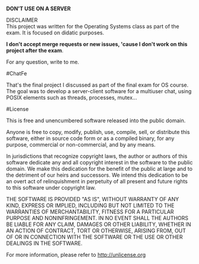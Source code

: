 **DON'T USE ON A SERVER**

DISCLAIMER <br/>
This project was written for the Operating Systems class as part of the exam. It is focused on didatic purposes.

**I don't accept merge requests or new issues, 'cause I don't work on this project after the exam**.

For any question, write to me.

#ChatFe

That's the final project I discussed as part of the final exam for OS course. The goal was to develop a server-client software for a multiuser chat, using POSIX elements such as threads, processes, mutex...

#License

This is free and unencumbered software released into the public domain.

Anyone is free to copy, modify, publish, use, compile, sell, or
distribute this software, either in source code form or as a compiled
binary, for any purpose, commercial or non-commercial, and by any
means.

In jurisdictions that recognize copyright laws, the author or authors
of this software dedicate any and all copyright interest in the
software to the public domain. We make this dedication for the benefit
of the public at large and to the detriment of our heirs and
successors. We intend this dedication to be an overt act of
relinquishment in perpetuity of all present and future rights to this
software under copyright law.

THE SOFTWARE IS PROVIDED "AS IS", WITHOUT WARRANTY OF ANY KIND,
EXPRESS OR IMPLIED, INCLUDING BUT NOT LIMITED TO THE WARRANTIES OF
MERCHANTABILITY, FITNESS FOR A PARTICULAR PURPOSE AND NONINFRINGEMENT.
IN NO EVENT SHALL THE AUTHORS BE LIABLE FOR ANY CLAIM, DAMAGES OR
OTHER LIABILITY, WHETHER IN AN ACTION OF CONTRACT, TORT OR OTHERWISE,
ARISING FROM, OUT OF OR IN CONNECTION WITH THE SOFTWARE OR THE USE OR
OTHER DEALINGS IN THE SOFTWARE.

For more information, please refer to <http://unlicense.org>
